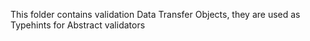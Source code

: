 This folder contains validation Data Transfer Objects, they are used as Typehints for Abstract validators